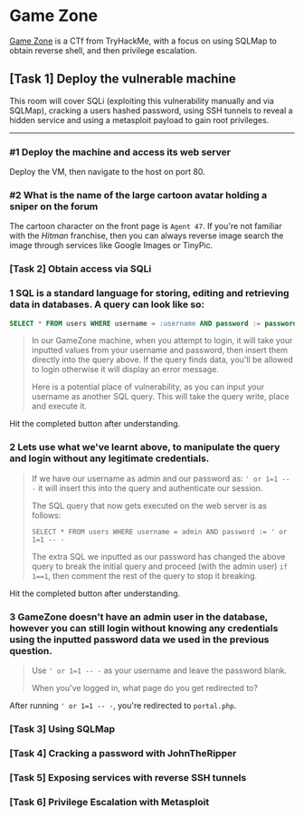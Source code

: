 # Game Zone

[Game Zone](https://tryhackme.com/room/gamezone) is a CTf from TryHackMe, with a focus on using SQLMap to obtain reverse shell, and then privilege escalation.

## [Task 1] Deploy the vulnerable machine

This room will cover SQLi (exploiting this vulnerability manually and via SQLMap), cracking a users hashed password, using SSH tunnels to reveal a hidden service and using a metasploit payload to gain root privileges.

----

### #1 Deploy the machine and access its web server

Deploy the VM, then navigate to the host on port 80.

### #2 What is the name of the large cartoon avatar holding a sniper on the forum

The cartoon character on the front page is `Agent 47`. If you're not familiar with the _Hitman_ franchise, then you can always reverse image search the image through services like Google Images or TinyPic.

### [Task 2] Obtain access via SQLi

### 1 SQL is a standard language for storing, editing and retrieving data in databases. A query can look like so:

```sql
SELECT * FROM users WHERE username = :username AND password := password
```

> In our GameZone machine, when you attempt to login, it will take your inputted values from your username and password, then insert them directly into the query above. If the query finds data, you'll be allowed to login otherwise it will display an error message.
>
> Here is a potential place of vulnerability, as you can input your username as another SQL query. This will take the query write, place and execute it.

Hit the completed button after understanding.

### 2 Lets use what we've learnt above, to manipulate the query and login without any legitimate credentials.

> If we have our username as admin and our password as: `' or 1=1 -- -` it will insert this into the query and authenticate our session.
>
> The SQL query that now gets executed on the web server is as follows:
>
> `SELECT * FROM users WHERE username = admin AND password := ' or 1=1 -- -`
>
> The extra SQL we inputted as our password has changed the above query to break the initial query and proceed (with the admin user) `if 1==1`, then comment the rest of the query to stop it breaking.

Hit the completed button after understanding.

### 3 GameZone doesn't have an admin user in the database, however you can still login without knowing any credentials using the inputted password data we used in the previous question.

> Use `' or 1=1 -- -` as your username and leave the password blank.
>
> When you've logged in, what page do you get redirected to?

After running `' or 1=1 -- -`, you're redirected to `portal.php`.

### [Task 3] Using SQLMap



### [Task 4] Cracking a password with JohnTheRipper



### [Task 5] Exposing services with reverse SSH tunnels



### [Task 6] Privilege Escalation with Metasploit


